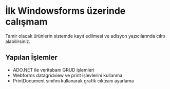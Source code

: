 # İlk Windowsforms üzerinde calışmam 

Tamir olacak ürünlerin sistemde kayıt edilmesi ve adisyon yazıcılarında cıktı alabilirsiniz.


## Yapılan İşlemler

- ADO.NET ile veritabanı GRUD işlemleri
- Webforms datagridview ve print işlevlerini kullanma
- PrintDocument sınıfını kullanarak grafik cıktısını ayarlama

